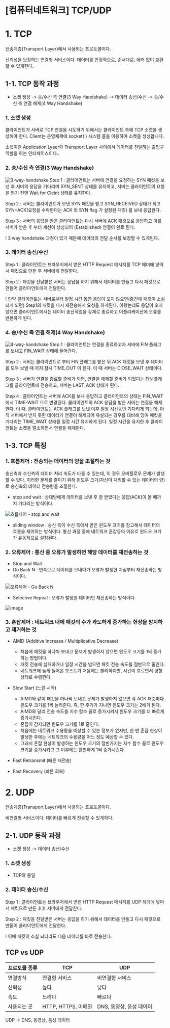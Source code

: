 # [컴퓨터네트워크] TCP/UDP

# 1. TCP
전송계층(Transport Layer)에서 사용되는 프로토콜이다.

신뢰성을 보장하는 연결형 서비스이다. 데이터를 안정적으로, 순서대로, 에러 없이 교환할 수 있게한다. 

## 1-1. TCP 동작 과정
- 소켓 생성 -> 송/수신 측 연결(3 Way Handshake) -> 데이터 송신/수신 -> 송/수신 측 연결 해제(4 Way Handshake)
### 1. 소켓 생성
클라이언트가 서버로 TCP 연결을 시도하기 위해서는 클라이언트 측에 TCP 소켓을 생성해야 한다. Client는 운영체제에 socket( ) 시스템 콜을 이용하여 소켓을 생성합니다.

소켓이란 Application Lyaer와 Transport Layer 사이에서 데이터를 전달하는 출입구 역할을 하는 인터페이스이다..

### 2. 송/수신 측 연결(3 Way Handshake)
![3-way-handshake](https://github.com/user-attachments/assets/e2e528ff-5e77-429c-b0fa-1d0760236389)
Step 1 : 클라이언트는 서버에 연결을 요청하는 SYN 패킷을 보낸 후 서버의 응답을 기다리며 SYN_SENT 상태를 유지하고, 서버는 클라이언트의 요청을 받기 전엔 Wait for Cleint 상태를 유지한다.

Step 2 : 서버는 클라이언트가 보낸 SYN 패킷을 받고 SYN_RECEIVED 상태가 되고 SYN+ACK(요청을 수락한다는 ACK 와 SYN flag 가 설정된 패킷) 를 보내 응답한다.

Step 3 : 서버의 응답을 받은 클라이언트는 다시 서버에 ACK 패킷으로 응답하고 이를 서버가 받은 후 부터 세션이 생성되어 (Established) 연결이 완료 된다.

! 3 way handshake 과정이 있기 때문에 데이터의 전달 순서를 보장할 수 있게된다.

### 3. 데이터 송신/수신
Step 1 : 클라이언트는 브라우저에서 받은 HTTP Request 메시지를 TCP 헤더에 넣어서 패킷으로 만든 후 서버에게 전달한다. 

Step 2 : 패킷을 전달받은 서버는 응답을 하기 위해서 데이터를 만들고 다시 패킷으로 만들어 클라이언트에게 전달한다. 

! 만약 클라이언트는 서버로부터 일정 시간 동안 응답이 오지 않으면(중간에 패킷이 소실되게 되면) Step1의 패킷을 다시 재전송해서 요청을 하게된다. 이랬는데도 응답이 오지 않으면 클라이언트에서는 데이터 송신작업을 강제로 종료하고 어플리케이션에 오류를 반환하게 된다. 

### 4. 송/수신 측 연결 해제(4 Way Handshake)
![4-way-handshake](https://github.com/user-attachments/assets/a7446c48-54b8-4560-a29e-963178a3a3dd)
Step 1 : 클라이언트는 연결을 종료하고자 서버에 FIN 플래그를 보내고 FIN_WAIT 상태에 들어간다.

Step 2 : 서버는 클라이언트로 부터 FIN 플래그를 받은 뒤 ACK 패킷을 보낸 후 데이터를 모두 보낼 때 까지 잠시 TIME_OUT 이 된다. 이 때 서버는 ClOSE_WAIT 상태이다.

Step 3 : 서버가 연결을 종료할 준비가 되면, 연결을 해제할 준비가 되었다는 FIN 플래그를 클라이언트에 전송하고, 서버는 LAST_ACK 상태가 된다.

Step 4 : 클라이언트는 서버에 ACK를 보내 응답하고 클라이언트의 상태는 FIN_WAIT 에서 TIME-WAIT 으로 변경된다. 클라이언트의 ACK 응답을 받은 서버는 연결을 해제한다.
이 때, 클라이언트는 ACK 플래그를 보낸 이후 일정 시간동안 기다리게 되는데, 아직 서버에서 받지 못한 데이터가 연결이 해제되어 유실되는 경우를 대비해 잉여 패킷을 기다리는 TIME_WAIT 상태를 일정 시간 유지하게 된다. 일정 시간을 유지한 후 클라이언트는 소켓을 말소하면서 연결을 해제한다.

## 1-3. TCP 특징
### 1. 흐름제어 : 전송되는 데이터의 양을 조절하는 것
송신측과 수신측의 데이터 처리 속도가 다를 수 있는데, 이 경우 오버플로우 문제가 발생할 수 있다.
이러한 문제를 줄이기 위해 윈도우 크기(자신이 처리할 수 있는 데이터의 양)로 송신측의 데이터 전송량을 조절한다.

- stop and wait : 상대방에게 데이터를 보낸 후 잘 받았다는 응답(ACK)이 올 때까지 기다리는 방식이다.
  
![흐름제어 - stop and wait](https://github.com/user-attachments/assets/8c6ed92f-72f6-4de0-b50d-55b0e8a85169)

- sliding window : 송신 측이 수신 측에서 받은 윈도우 크기를 참고해서 데이터의 흐름을 제어하는 방식이다. 통신 과정 중에 네트워크 혼잡등의 이유로 윈도우 크기가 유동적으로 설정된다. 

### 2. 오류제어 : 통신 중 오류가 발생하면 해당 데이터를 재전송하는 것
- Stop and Wait
- Go Back N : 연속으로 데이터를 보내다가 오류가 발생한 지점부터 재전송하는 방식이다.

![오류제어 - Go Back N](https://github.com/user-attachments/assets/1ec078db-7200-4ba0-98e7-0bf423c7a158)
- Selective Repeat : 오류가 발생한 데이터만 재전송하는 방식이다.

![image](https://github.com/user-attachments/assets/12abc110-656a-45da-80dc-f98cb64af766)

### 3. 혼잡제어 : 네트워크 내에 패킷의 수가 과도하게 증가하는 현상을 방지하고 제거하는 것
- AIMD (Additive Increase / Multiplicative Decrease)
  - 처음에 패킷을 하나씩 보내고 문제가 발생하지 않으면 윈도우 크기를 1씩 증가하는 방법이다.
  - 패킷 전송에 실패하거나 일정 시간을 넘으면 패킷 전송 속도를 절반으로 줄인다.
  - 네트워크에 늦게 들어온 호스트가 처음에는 불리하지만, 시간이 흐르면서 평형상태로 수렴한다.

- Slow Start (느린 시작)
  - AIMD와 같이 패킷을 하나씩 보내고 문제가 발생하지 않으면 각 ACK 패킷마다 윈도우 크기를 1씩 늘려준다. 즉, 한 주기가 지나면 윈도우 크기는 2배가 된다.
  - AIMD와 달리 전송 속도를 지수 함수 꼴로 증가시켜서 윈도우 크기를 더 빠르게 증가시킨다.
  - 혼잡이 감지되면 윈도우 크기를 1로 줄인다.
  - 처음에는 네트워크 수용량을 예상할 수 있는 정보가 없지만, 한 번 혼잡 현상이 발생한 후에는 네트워크의 수용량을 어느 정도 예상할 수 있다.
  - 그래서 혼잡 현상이 발생하는 윈도우 크기의 절반가지는 지수 함수 꼴로 윈도우 크기를 증가시키고 그 이후에는 완만하게 1씩 증가시킨다.

- Fast Retransmit (빠른 재전송)

- Fast Recovery (빠른 회복)


# 2. UDP
전송계층(Transport Layer)에서 사용되는 프로토콜이다.

비연결형 서비스이다. 데이터를 빠르게 전송할 수 있게하다.

## 2-1. UDP 동작 과정
- 소켓 생성 -> 데이터 송신/수신

### 1. 소켓 생성
- TCP와 동일

### 2. 데이터 송신/수신
Step 1 : 클라이언트는 브라우저에서 받은 HTTP Request 메시지를 UDP 헤더에 넣어서 패킷으로 만든 후후 서버에게 전달한다. 

Step 2 : 패킷을 전달받은 서버는 응답을 하기 위해서 데이터를 만들고 다시 패킷으로 만들어 클라이언트에게 전달한다. 

! 이때 패킷이 소실 되더라도 다음 데이터를 바로 전송한다. 

## TCP vs UDP
|프로토콜 종류|TCP|UDP|
|------|---|---|
|연결방식	|연결형 서비스	|비연결형 서비스 |
|신뢰성 |높다 |낮다 |
|속도 |느리다 |빠르다 |
|사용되는 곳 | HTTP, HTTPS, 이메일 | DNS, 동영상, 음성 데이터 |


UDP -> DNS, 동영상, 음성 데이터
